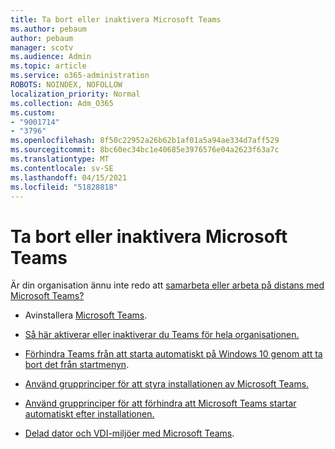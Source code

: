 ```yaml
---
title: Ta bort eller inaktivera Microsoft Teams
ms.author: pebaum
author: pebaum
manager: scotv
ms.audience: Admin
ms.topic: article
ms.service: o365-administration
ROBOTS: NOINDEX, NOFOLLOW
localization_priority: Normal
ms.collection: Adm_O365
ms.custom:
- "9001714"
- "3796"
ms.openlocfilehash: 8f50c22952a26b62b1af01a5a94ae334d7aff529
ms.sourcegitcommit: 8bc60ec34bc1e40685e3976576e04a2623f63a7c
ms.translationtype: MT
ms.contentlocale: sv-SE
ms.lasthandoff: 04/15/2021
ms.locfileid: "51828818"
---
```

# <a name="remove-or-turn-off-microsoft-teams"></a>Ta bort eller inaktivera Microsoft Teams

Är din organisation ännu inte redo att [samarbeta eller arbeta på distans med Microsoft Teams?](https://products.office.com/microsoft-teams/group-chat-software?&OCID=AID2000955_SEM_WiLWtgAAAKcGoHNG:20200305184100:s&msclkid=cbe12a5675e41135662d7437325dbd9a&ef_id=WiLWtgAAAKcGoHNG:20200305184100:s)

- Avinstallera [Microsoft Teams](https://support.office.com/article/Uninstall-Microsoft-Teams-3b159754-3c26-4952-abe7-57d27f5f4c81).

- [Så här aktiverar eller inaktiverar du Teams för hela organisationen.](https://docs.microsoft.com/MicrosoftTeams/office-365-set-up)

- [Förhindra Teams från att starta automatiskt på Windows 10 genom att ta bort det från startmenyn](https://support.microsoft.com/help/4026268/windows-10-change-startup-apps).

- [Använd grupprinciper för att styra installationen av Microsoft Teams.](https://docs.microsoft.com/deployoffice/teams-install#use-group-policy-to-control-the-installation-of-microsoft-teams)

- [Använd grupprinciper för att förhindra att Microsoft Teams startar automatiskt efter installationen.](https://docs.microsoft.com/deployoffice/teams-install#use-group-policy-to-prevent-microsoft-teams-from-starting-automatically-after-installation)

- [Delad dator och VDI-miljöer med Microsoft Teams](https://docs.microsoft.com/deployoffice/teams-install#shared-computer-and-vdi-environments-with-microsoft-teams).

